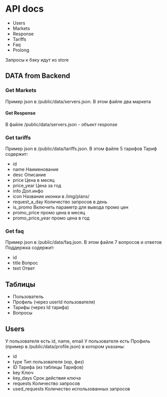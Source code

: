 # API docs
- Users
- Markets
- Response
- Tariffs
- Faq
- Prolong

Запросы к бэку идут из store

## DATA from Backend

### Get Markets
Пример json в /public/data/servers.json. В этом файле два маркета

#### Get Response
В файле /public/data/servers.json - объект response

### Get tariffs
Пример json в /public/data/tariffs.json. В этом файле 5 тарифов
Тариф содержит:
- id 
- name Наименование
- desc Описание
- price Цена в месяц
- price_year Цена за год
- info Доп.инфо
- icon Название иконки в /img/plans/
- request_a_day Количество запросов в день
- is_promo Включить параметр для вывода промо цен
- promo_price промо цена в месяц
- promo_price_year промо цена в год

### Get faq
Пример json в /public/data/faq.json. В этом файле 7 вопросов и ответов
Поддержка содержит:
- id
- title Вопрос
- text Ответ

## Таблицы
- Пользователь 
- Профиль (через userId пользователя) 
- Тарифы (через Id тарифа)
- Вопросы 


## Users
У пользователя есть id, name, email
У пользователя есть Профиль (пример в /public/data/profile.json) в котором указаны:
- id
- type Тип пользователя (юр, физ)
- ID Тарифа (из таблицы Тарифов)
- key Ключ
- key_days Срок действия ключа 
- requests Количество запросов
- used_requests Количество использованных запросов



